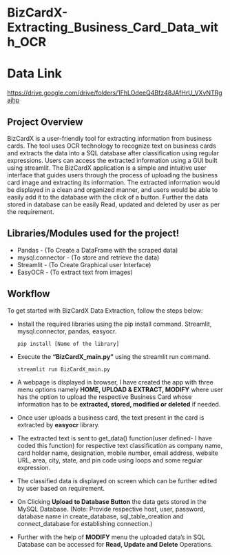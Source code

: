 # BizCardX-Extracting_Business_Card_Data_with_OCR

# Data Link

   https://drive.google.com/drive/folders/1FhLOdeeQ4Bfz48JAfHrU_VXvNTRgajhp

## Project Overview
 
   BizCardX is a user-friendly tool for extracting information from business cards. The tool uses OCR technology to recognize text on business cards and extracts the data into a SQL database after classification using regular expressions. Users can access the extracted information using a GUI built using streamlit.
   The BizCardX application is a simple and intuitive user interface that guides users through the process of uploading the business card image and extracting its information. The extracted information would be displayed in a clean and organized manner, and users would be able to easily add it to the database with the click of a button. Further the data stored in database can be easily Read, updated and deleted by user as per the requirement.
   
## Libraries/Modules used for the project!

   - Pandas - (To Create a DataFrame with the scraped data)
   - mysql.connector - (To store and retrieve the data)
   - Streamlit - (To Create Graphical user Interface)
   - EasyOCR - (To extract text from images)
   
   
## Workflow

   To get started with BizCardX Data Extraction, follow the steps below:

- Install the required libraries using the pip install command. Streamlit, mysql.connector, pandas, easyocr.
   
      pip install [Name of the library]

- Execute the **“BizCardX_main.py”** using the streamlit run command.

      streamlit run BizCardX_main.py

- A webpage is displayed in browser, I have created the app with three menu options namely **HOME, UPLOAD & EXTRACT, MODIFY** where user has the option to upload the respective Business Card whose information has to be **extracted, stored, modified or deleted** if needed.

- Once user uploads a business card, the text present in the card is extracted by **easyocr** library.

- The extracted text is sent to get_data() function(user defined- I have coded this function) for respective text classification as company name, card holder name, designation, mobile number, email address, website URL, area, city, state, and pin code using loops and some regular expression.

- The classified data is displayed on screen which can be further edited by user based on requirement.

- On Clicking **Upload to Database Button** the data gets stored in the MySQL Database. (Note: Provide respective host, user, password, database name in create_database, sql_table_creation and connect_database for establishing connection.)

- Further with the help of **MODIFY** menu the uploaded data’s in SQL Database can be accessed for **Read, Update and Delete** Operations.

